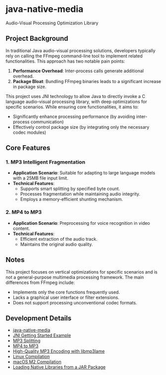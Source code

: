 # java-native-media

Audio-Visual Processing Optimization Library

## Project Background

In traditional Java audio-visual processing solutions, developers typically rely on calling the FFmpeg command-line tool to implement related functionalities. This approach has two notable pain points:

1. **Performance Overhead**: Inter-process calls generate additional overhead.
2. **Package Bloat**: Bundling FFmpeg binaries leads to a significant increase in package size.

This project uses JNI technology to allow Java to directly invoke a C language audio-visual processing library, with deep optimizations for specific scenarios. While ensuring core functionalities, it aims to:

- Significantly enhance processing performance (by avoiding inter-process communication)
- Effectively control package size (by integrating only the necessary codec modules)

## Core Features

### 1. MP3 Intelligent Fragmentation

- **Application Scenario**: Suitable for adapting to large language models with a 25MB file input limit.
- **Technical Features**:
    - Supports smart splitting by specified byte count.
    - Processes fragmentation while maintaining audio integrity.
    - Employs a memory-efficient shunting mechanism.

### 2. MP4 to MP3

- **Application Scenario**: Preprocessing for voice recognition in video content.
- **Technical Features**:
    - Efficient extraction of the audio track.
    - Maintains the original audio quality.

## Notes

This project focuses on vertical optimizations for specific scenarios and is not a general-purpose multimedia processing framework. The main differences from FFmpeg include:

- Implements only the core functions frequently used.
- Lacks a graphical user interface or filter extensions.
- Does not support processing unconventional codec formats.

## Development Details

- [java-native-media](https://www.tio-boot.com/zh/54_native-media/01.html)
- [JNI Getting Started Example](https://www.tio-boot.com/zh/54_native-media/02.html)
- [MP3 Splitting](https://www.tio-boot.com/zh/54_native-media/03.html)
- [MP4 to MP3](https://www.tio-boot.com/zh/54_native-media/04.html)
- [High-Quality MP3 Encoding with libmp3lame](https://www.tio-boot.com/zh/54_native-media/05.html)
- [Linux Compilation](https://www.tio-boot.com/zh/54_native-media/06.html)
- [macOS M2 Compilation](https://www.tio-boot.com/zh/54_native-media/07.html)
- [Loading Native Libraries from a JAR Package](https://www.tio-boot.com/zh/54_native-media/08.html)